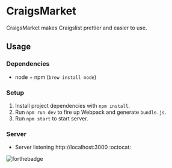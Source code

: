 # CraigsMarket
CraigsMarket makes Craigslist prettier and easier to use.

## Usage

### Dependencies
- node + npm (`brew install node`)

### Setup
1. Install project dependencies with `npm install`.
2. Run `npm run dev` to fire up Webpack and generate `bundle.js`.
3. Run `npm start` to start server.

### Server
- Server listening http://localhost:3000 :octocat:


![forthebadge](https://forthebadge.com/images/badges/made-with-javascript.svg)
